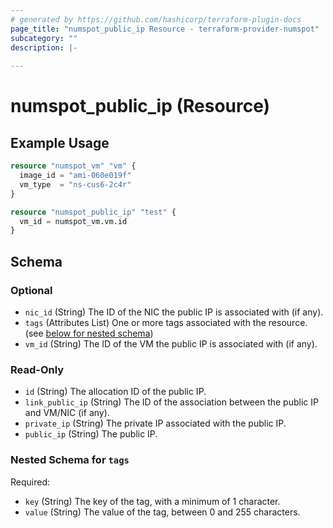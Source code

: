 ```yaml
---
# generated by https://github.com/hashicorp/terraform-plugin-docs
page_title: "numspot_public_ip Resource - terraform-provider-numspot"
subcategory: ""
description: |-
  
---
```


# numspot_public_ip (Resource)



## Example Usage

```terraform
resource "numspot_vm" "vm" {
  image_id = "ami-060e019f"
  vm_type  = "ns-cus6-2c4r"
}

resource "numspot_public_ip" "test" {
  vm_id = numspot_vm.vm.id
}
```

<!-- schema generated by tfplugindocs -->
## Schema

### Optional

- `nic_id` (String) The ID of the NIC the public IP is associated with (if any).
- `tags` (Attributes List) One or more tags associated with the resource. (see [below for nested schema](#nestedatt--tags))
- `vm_id` (String) The ID of the VM the public IP is associated with (if any).

### Read-Only

- `id` (String) The allocation ID of the public IP.
- `link_public_ip` (String) The ID of the association between the public IP and VM/NIC (if any).
- `private_ip` (String) The private IP associated with the public IP.
- `public_ip` (String) The public IP.

<a id="nestedatt--tags"></a>
### Nested Schema for `tags`

Required:

- `key` (String) The key of the tag, with a minimum of 1 character.
- `value` (String) The value of the tag, between 0 and 255 characters.
